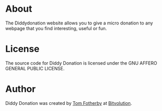 About
=====

The Diddydonation website allows you to give a micro donation to any webpage that you find interesting, useful or fun.

License
=======

The source code for Diddy Donation is licensed under the GNU AFFERO GENERAL PUBLIC LICENSE.

Author
======

Diddy Donation was created by [Tom Fotherby](http://www.tomfotherby.com) at [Bitvolution](http://www.bitvolution.com).
